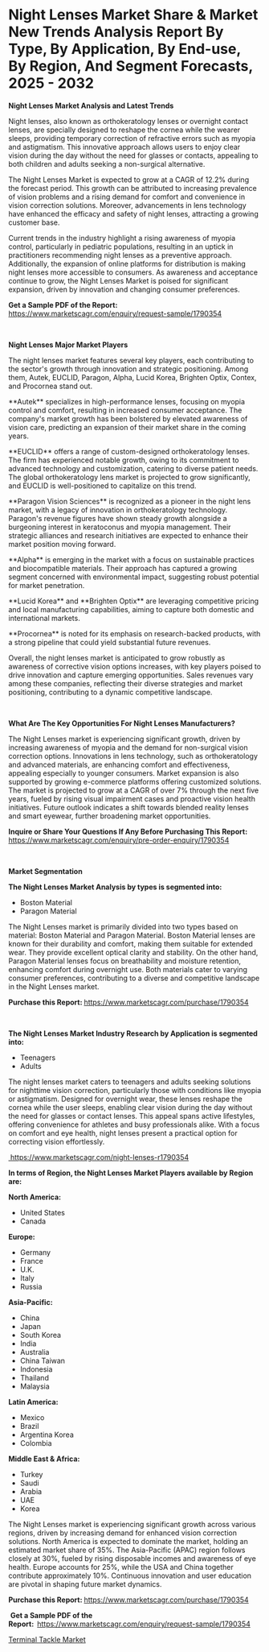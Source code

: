 <p><h1>Night Lenses Market Share & Market New Trends Analysis Report By Type, By Application, By End-use, By Region, And Segment Forecasts, 2025 - 2032</h1></p><p><strong>Night Lenses Market Analysis and Latest Trends</strong></p>
<p><p>Night lenses, also known as orthokeratology lenses or overnight contact lenses, are specially designed to reshape the cornea while the wearer sleeps, providing temporary correction of refractive errors such as myopia and astigmatism. This innovative approach allows users to enjoy clear vision during the day without the need for glasses or contacts, appealing to both children and adults seeking a non-surgical alternative.</p><p>The Night Lenses Market is expected to grow at a CAGR of 12.2% during the forecast period. This growth can be attributed to increasing prevalence of vision problems and a rising demand for comfort and convenience in vision correction solutions. Moreover, advancements in lens technology have enhanced the efficacy and safety of night lenses, attracting a growing customer base.</p><p>Current trends in the industry highlight a rising awareness of myopia control, particularly in pediatric populations, resulting in an uptick in practitioners recommending night lenses as a preventive approach. Additionally, the expansion of online platforms for distribution is making night lenses more accessible to consumers. As awareness and acceptance continue to grow, the Night Lenses Market is poised for significant expansion, driven by innovation and changing consumer preferences.</p></p>
<p><strong>Get a Sample PDF of the Report:&nbsp;</strong> <a href="https://www.marketscagr.com/enquiry/request-sample/1790354?utm_campaign=1902&utm_medium=2&utm_source=Github&utm_content=ia&utm_term=07022025&utm_id=night-lenses">https://www.marketscagr.com/enquiry/request-sample/1790354</a></p>
<p>&nbsp;</p>
<p><strong>Night Lenses Major Market Players</strong></p>
<p><p>The night lenses market features several key players, each contributing to the sector's growth through innovation and strategic positioning. Among them, Autek, EUCLID, Paragon, Alpha, Lucid Korea, Brighten Optix, Contex, and Procornea stand out.</p><p>**Autek** specializes in high-performance lenses, focusing on myopia control and comfort, resulting in increased consumer acceptance. The company's market growth has been bolstered by elevated awareness of vision care, predicting an expansion of their market share in the coming years.</p><p>**EUCLID** offers a range of custom-designed orthokeratology lenses. The firm has experienced notable growth, owing to its commitment to advanced technology and customization, catering to diverse patient needs. The global orthokeratology lens market is projected to grow significantly, and EUCLID is well-positioned to capitalize on this trend.</p><p>**Paragon Vision Sciences** is recognized as a pioneer in the night lens market, with a legacy of innovation in orthokeratology technology. Paragon's revenue figures have shown steady growth alongside a burgeoning interest in keratoconus and myopia management. Their strategic alliances and research initiatives are expected to enhance their market position moving forward.</p><p>**Alpha** is emerging in the market with a focus on sustainable practices and biocompatible materials. Their approach has captured a growing segment concerned with environmental impact, suggesting robust potential for market penetration.</p><p>**Lucid Korea** and **Brighten Optix** are leveraging competitive pricing and local manufacturing capabilities, aiming to capture both domestic and international markets.</p><p>**Procornea** is noted for its emphasis on research-backed products, with a strong pipeline that could yield substantial future revenues.</p><p>Overall, the night lenses market is anticipated to grow robustly as awareness of corrective vision options increases, with key players poised to drive innovation and capture emerging opportunities. Sales revenues vary among these companies, reflecting their diverse strategies and market positioning, contributing to a dynamic competitive landscape.</p></p>
<p>&nbsp;</p>
<p><strong>What Are The Key Opportunities For Night Lenses Manufacturers?</strong></p>
<p><p>The Night Lenses market is experiencing significant growth, driven by increasing awareness of myopia and the demand for non-surgical vision correction options. Innovations in lens technology, such as orthokeratology and advanced materials, are enhancing comfort and effectiveness, appealing especially to younger consumers. Market expansion is also supported by growing e-commerce platforms offering customized solutions. The market is projected to grow at a CAGR of over 7% through the next five years, fueled by rising visual impairment cases and proactive vision health initiatives. Future outlook indicates a shift towards blended reality lenses and smart eyewear, further broadening market opportunities.</p></p>
<p><strong>Inquire or Share Your Questions If Any Before Purchasing This Report:</strong> <a href="https://www.marketscagr.com/enquiry/pre-order-enquiry/1790354?utm_campaign=1902&utm_medium=2&utm_source=Github&utm_content=ia&utm_term=07022025&utm_id=night-lenses">https://www.marketscagr.com/enquiry/pre-order-enquiry/1790354</a></p>
<p>&nbsp;</p>
<p><strong>Market Segmentation</strong></p>
<p><strong>The Night Lenses Market Analysis by types is segmented into:</strong></p>
<p><ul><li>Boston Material</li><li>Paragon Material</li></ul></p>
<p><p>The Night Lenses market is primarily divided into two types based on material: Boston Material and Paragon Material. Boston Material lenses are known for their durability and comfort, making them suitable for extended wear. They provide excellent optical clarity and stability. On the other hand, Paragon Material lenses focus on breathability and moisture retention, enhancing comfort during overnight use. Both materials cater to varying consumer preferences, contributing to a diverse and competitive landscape in the Night Lenses market.</p></p>
<p><strong>Purchase this Report:&nbsp;</strong><a href="https://www.marketscagr.com/purchase/1790354?utm_campaign=1902&utm_medium=2&utm_source=Github&utm_content=ia&utm_term=07022025&utm_id=night-lenses">https://www.marketscagr.com/purchase/1790354</a></p>
<p>&nbsp;</p>
<p><strong>The Night Lenses Market Industry Research by Application is segmented into:</strong></p>
<p><ul><li>Teenagers</li><li>Adults</li></ul></p>
<p><p>The night lenses market caters to teenagers and adults seeking solutions for nighttime vision correction, particularly those with conditions like myopia or astigmatism. Designed for overnight wear, these lenses reshape the cornea while the user sleeps, enabling clear vision during the day without the need for glasses or contact lenses. This appeal spans active lifestyles, offering convenience for athletes and busy professionals alike. With a focus on comfort and eye health, night lenses present a practical option for correcting vision effortlessly.</p></p>
<p><a href="https://www.marketscagr.com/night-lenses-r1790354?utm_campaign=1902&utm_medium=2&utm_source=Github&utm_content=ia&utm_term=07022025&utm_id=night-lenses">&nbsp;https://www.marketscagr.com/night-lenses-r1790354</a></p>
<p><strong>In terms of Region, the Night Lenses Market Players available by Region are:</strong></p>
<p>
    <p> <strong> North America: </strong>
        <ul>
            <li>United States</li>
            <li>Canada</li>
        </ul>
        </p> 
    <p> <strong> Europe: </strong>
        <ul>
            <li>Germany</li>
            <li>France</li>
            <li>U.K.</li>
            <li>Italy</li>
            <li>Russia</li>
        </ul>
        </p> 
    <p> <strong> Asia-Pacific: </strong>
        <ul>
            <li>China</li>
            <li>Japan</li>
            <li>South Korea</li>
            <li>India</li>
            <li>Australia</li>
            <li>China Taiwan</li>
            <li>Indonesia</li>
            <li>Thailand</li>
            <li>Malaysia</li>
        </ul>
        </p> 
    <p> <strong> Latin America: </strong>
        <ul>
            <li>Mexico</li>
            <li>Brazil</li>
            <li>Argentina Korea</li>
            <li>Colombia</li>
        </ul>
        </p> 
    <p> <strong> Middle East & Africa: </strong>
        <ul>
            <li>Turkey</li>
            <li>Saudi</li>
            <li>Arabia</li>
            <li>UAE</li>
            <li>Korea</li>
        </ul>
    </p>
    </p>
<p><p>The Night Lenses market is experiencing significant growth across various regions, driven by increasing demand for enhanced vision correction solutions. North America is expected to dominate the market, holding an estimated market share of 35%. The Asia-Pacific (APAC) region follows closely at 30%, fueled by rising disposable incomes and awareness of eye health. Europe accounts for 25%, while the USA and China together contribute approximately 10%. Continuous innovation and user education are pivotal in shaping future market dynamics.</p></p>
<p><strong>Purchase this Report: </strong><a href="https://www.marketscagr.com/purchase/1790354?utm_campaign=1902&utm_medium=2&utm_source=Github&utm_content=ia&utm_term=07022025&utm_id=night-lenses">https://www.marketscagr.com/purchase/1790354</a></p>
<p>&nbsp;<strong>Get a Sample PDF of the Report:&nbsp;&nbsp;</strong><a href="https://www.marketscagr.com/enquiry/request-sample/1790354?utm_campaign=1902&utm_medium=2&utm_source=Github&utm_content=ia&utm_term=07022025&utm_id=night-lenses">https://www.marketscagr.com/enquiry/request-sample/1790354</a></p>
<p><strong></strong></p>
<p><p><a href="https://github.com/rahu1506/Market-Research-Report-List-6/blob/main/terminal-tackle-market.md?utm_campaign=1902&utm_medium=2&utm_source=Github&utm_content=ia&utm_term=07022025&utm_id=night-lenses">Terminal Tackle Market</a></p></p>
